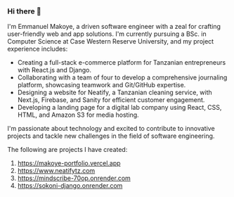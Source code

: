 ### Hi there 👋
I'm Emmanuel Makoye, a driven software engineer with a zeal for crafting user-friendly web and app solutions. I'm currently pursuing a BSc. in Computer Science at Case Western Reserve University, and my project experience includes:

- Creating a full-stack e-commerce platform for Tanzanian entrepreneurs with React.js and Django.
- Collaborating with a team of four to develop a comprehensive journaling platform, showcasing teamwork and Git/GitHub expertise.
- Designing a website for Neatify, a Tanzanian cleaning service, with Next.js, Firebase, and Sanity for efficient customer engagement.
- Developing a landing page for a digital lab company using React, CSS, HTML, and Amazon S3 for media hosting.

I'm passionate about technology and excited to contribute to innovative projects and tackle new challenges in the field of software engineering.

The following are projects I have created: 
1. https://makoye-portfolio.vercel.app
2. https://www.neatifytz.com
3. https://mindscribe-70op.onrender.com
4. https://sokoni-django.onrender.com
   

<!--
**makoye224/makoye224** is a ✨ _special_ ✨ repository because its `README.md` (this file) appears on your GitHub profile.

Here are some ideas to get you started:

- 🔭 I’m currently working on ...
- 🌱 I’m currently learning ...
- 👯 I’m looking to collaborate on ...
- 🤔 I’m looking for help with ...
- 💬 Ask me about ...
- 📫 How to reach me: ...
- 😄 Pronouns: ...
- ⚡ Fun fact: ...
-->
